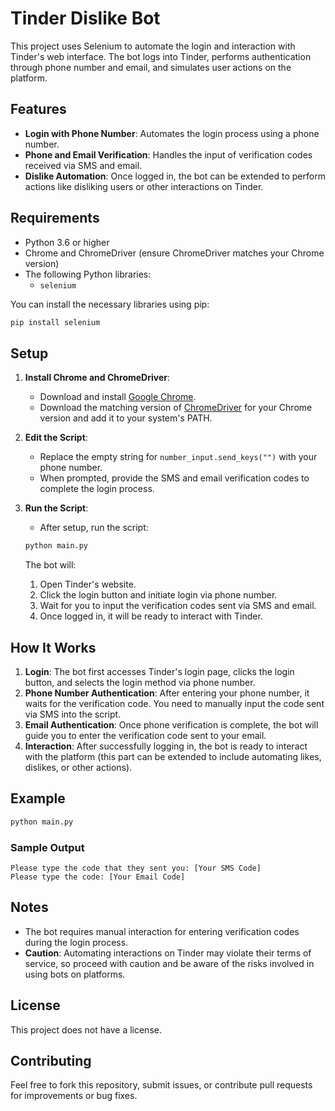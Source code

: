 # Tinder Dislike Bot

This project uses Selenium to automate the login and interaction with Tinder's web interface. The bot logs into Tinder, performs authentication through phone number and email, and simulates user actions on the platform. 

## Features

- **Login with Phone Number**: Automates the login process using a phone number.
- **Phone and Email Verification**: Handles the input of verification codes received via SMS and email.
- **Dislike Automation**: Once logged in, the bot can be extended to perform actions like disliking users or other interactions on Tinder.

## Requirements

- Python 3.6 or higher
- Chrome and ChromeDriver (ensure ChromeDriver matches your Chrome version)
- The following Python libraries:
  - `selenium`

You can install the necessary libraries using pip:

```bash
pip install selenium
```

## Setup

1. **Install Chrome and ChromeDriver**:
   - Download and install [Google Chrome](https://www.google.com/chrome/).
   - Download the matching version of [ChromeDriver](https://sites.google.com/a/chromium.org/chromedriver/) for your Chrome version and add it to your system's PATH.

2. **Edit the Script**:
   - Replace the empty string for `number_input.send_keys("")` with your phone number.
   - When prompted, provide the SMS and email verification codes to complete the login process.

3. **Run the Script**:
   - After setup, run the script:

   ```bash
   python main.py
   ```

   The bot will:
   1. Open Tinder's website.
   2. Click the login button and initiate login via phone number.
   3. Wait for you to input the verification codes sent via SMS and email.
   4. Once logged in, it will be ready to interact with Tinder.

## How It Works

1. **Login**: The bot first accesses Tinder's login page, clicks the login button, and selects the login method via phone number.
2. **Phone Number Authentication**: After entering your phone number, it waits for the verification code. You need to manually input the code sent via SMS into the script.
3. **Email Authentication**: Once phone verification is complete, the bot will guide you to enter the verification code sent to your email.
4. **Interaction**: After successfully logging in, the bot is ready to interact with the platform (this part can be extended to include automating likes, dislikes, or other actions).

## Example

```bash
python main.py
```

### Sample Output

```text
Please type the code that they sent you: [Your SMS Code]
Please type the code: [Your Email Code]
```

## Notes

- The bot requires manual interaction for entering verification codes during the login process.
- **Caution**: Automating interactions on Tinder may violate their terms of service, so proceed with caution and be aware of the risks involved in using bots on platforms.

## License

This project does not have a license.

## Contributing

Feel free to fork this repository, submit issues, or contribute pull requests for improvements or bug fixes.
